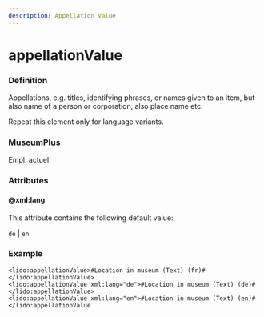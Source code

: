 ```yaml
---
description: Appellation Value
---
```


# appellationValue

### Definition

Appellations, e.g. titles, identifying phrases, or names given to an item, but also name of a person or corporation, also place name etc.

Repeat this element only for language variants.

### MuseumPlus

 Empl. actuel

### Attributes

#### @xml:lang

This attribute contains the following default value:

`de` \| `en`

### Example

```markup
<lido:appellationValue>#Location in museum (Text) (fr)#</lido:appellationValue>
<lido:appellationValue xml:lang="de">#Location in museum (Text) (de)#</lido:appellationValue>
<lido:appellationValue xml:lang="en">#Location in museum (Text) (en)#</lido:appellationValue
```

